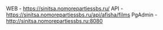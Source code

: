 WEB - https://sinitsa.nomorepartiessbs.ru/
API - https://sinitsa.nomorepartiessbs.ru/api/afisha/films
PgAdmin - http://sinitsa.nomorepartiessbs.ru:8080